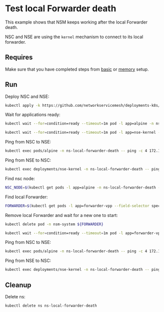 # Test local Forwarder death

This example shows that NSM keeps working after the local Forwarder death.

NSC and NSE are using the `kernel` mechanism to connect to its local forwarder.

## Requires

Make sure that you have completed steps from [basic](../../basic) or [memory](../../memory) setup.

## Run

Deploy NSC and NSE:
```bash
kubectl apply -k https://github.com/networkservicemesh/deployments-k8s/examples/heal/local-forwarder-death?ref=93417d5e922108660b577158cd0b53b1e9c4fa48
```

Wait for applications ready:
```bash
kubectl wait --for=condition=ready --timeout=1m pod -l app=alpine -n ns-local-forwarder-death
```
```bash
kubectl wait --for=condition=ready --timeout=1m pod -l app=nse-kernel -n ns-local-forwarder-death
```

Ping from NSC to NSE:
```bash
kubectl exec pods/alpine -n ns-local-forwarder-death -- ping -c 4 172.16.1.100
```

Ping from NSE to NSC:
```bash
kubectl exec deployments/nse-kernel -n ns-local-forwarder-death -- ping -c 4 172.16.1.101
```

Find nsc node:
```bash
NSC_NODE=$(kubectl get pods -l app=alpine -n ns-local-forwarder-death --template '{{range .items}}{{.spec.nodeName}}{{"\n"}}{{end}}')
```

Find local Forwarder:
```bash
FORWARDER=$(kubectl get pods -l app=forwarder-vpp --field-selector spec.nodeName==${NSC_NODE} -n nsm-system --template '{{range .items}}{{.metadata.name}}{{"\n"}}{{end}}')
```

Remove local Forwarder and wait for a new one to start:
```bash
kubectl delete pod -n nsm-system ${FORWARDER}
```
```bash
kubectl wait --for=condition=ready --timeout=1m pod -l app=forwarder-vpp --field-selector spec.nodeName==${NSC_NODE} -n nsm-system
```

Ping from NSC to NSE:
```bash
kubectl exec pods/alpine -n ns-local-forwarder-death -- ping -c 4 172.16.1.100
```

Ping from NSE to NSC:
```bash
kubectl exec deployments/nse-kernel -n ns-local-forwarder-death -- ping -c 4 172.16.1.101
```

## Cleanup

Delete ns:
```bash
kubectl delete ns ns-local-forwarder-death
```

